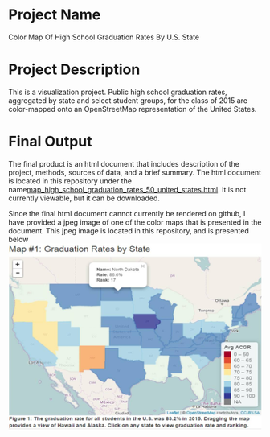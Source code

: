 # Project Name
Color Map Of High School Graduation Rates By U.S. State

# Project Description
This is a visualization project. Public high school graduation rates, aggregated by state and select student groups, for the class of 2015 are color-mapped onto an OpenStreetMap representation of the United States.

# Final Output
The final product is an html document that includes description of the project, methods, sources of data, and a brief summary. The html document is located in this repository under the name[map_high_school_graduation_rates_50_united_states.html](https://github.com/larryhernandez/Color_Map_Of_High_School_Graduation_Rates_By_US_State/blob/master/map_high_school_graduation_rates_50_united_states.html). It is not currently viewable, but it can be downloaded.

Since the final html document cannot currently be rendered on github, I have provided a jpeg image of one of the color maps that is presented in the document. This jpeg image  is located in this repository, and is presented below ![The 2015 US National Graduation Rate](https://github.com/larryhernandez/Color_Map_Of_High_School_Graduation_Rates_By_US_State/blob/master/ACGR_Map_A_Glimpse.jpg)